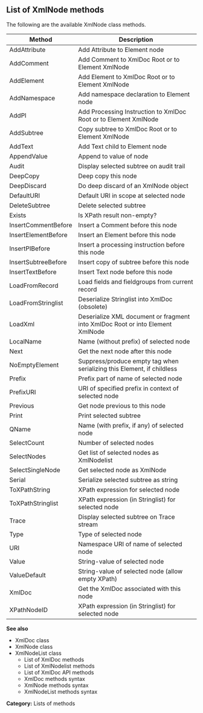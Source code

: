 ## List of XmlNode methods

The following are the available XmlNode class methods.

| Method | Description |
|---|---|
| AddAttribute | Add Attribute to Element node |
| AddComment | Add Comment to XmlDoc Root or to Element XmlNode |
| AddElement | Add Element to XmlDoc Root or to Element XmlNode |
| AddNamespace | Add namespace declaration to Element node |
| AddPl | Add Processing Instruction to XmlDoc Root or to Element XmlNode |
| AddSubtree | Copy subtree to XmlDoc Root or to Element XmlNode |
| AddText | Add Text child to Element node |
| AppendValue | Append to value of node |
| Audit | Display selected subtree on audit trail |
| DeepCopy | Deep copy this node |
| DeepDiscard | Do deep discard of an XmlNode object |
| DefaultURI | Default URI in scope at selected node |
| DeleteSubtree | Delete selected subtree |
| Exists | Is XPath result non-empty? |
| InsertCommentBefore | Insert a Comment before this node |
| InsertElementBefore | Insert an Element before this node |
| InsertPIBefore | Insert a processing instruction before this node |
| InsertSubtreeBefore | Insert copy of subtree before this node |
| InsertTextBefore | Insert Text node before this node |
| LoadFromRecord | Load fields and fieldgroups from current record |
| LoadFromStringlist | Deserialize Stringlist into XmlDoc (obsolete) |
| LoadXml | Deserialize XML document or fragment into XmlDoc Root or into Element XmlNode |
| LocalName | Name (without prefix) of selected node |
| Next | Get the next node after this node |
| NoEmptyElement | Suppress/produce empty tag when serializing this Element, if childless |
| Prefix | Prefix part of name of selected node |
| PrefixURI | URI of specified prefix in context of selected node |
| Previous | Get node previous to this node |
| Print | Print selected subtree |
| QName | Name (with prefix, if any) of selected node |
| SelectCount | Number of selected nodes |
| SelectNodes | Get list of selected nodes as XmlNodelist |
| SelectSingleNode | Get selected node as XmlNode |
| Serial | Serialize selected subtree as string |
| ToXPathString | XPath expression for selected node |
| ToXPathStringlist | XPath expression (in Stringlist) for selected node |
| Trace | Display selected subtree on Trace stream |
| Type | Type of selected node |
| URI | Namespace URI of name of selected node |
| Value | String-value of selected node |
| ValueDefault | String-value of selected node (allow empty XPath) |
| XmlDoc | Get the XmlDoc associated with this node |
| XPathNodeID | XPath expression (in Stringlist) for selected node |

**See also**

* XmlDoc class
* XmlNode class
* XmlNodeList class
    * List of XmlDoc methods
    * List of XmlNodelist methods
    * List of XmlDoc API methods
    * XmlDoc methods syntax
    * XmlNode methods syntax
    * XmlNodeList methods syntax

**Category:** Lists of methods
